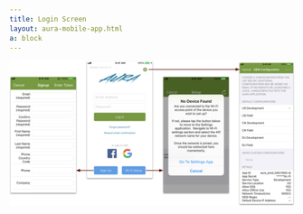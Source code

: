 ```yaml
---
title: Login Screen
layout: aura-mobile-app.html
a: block
---
```


<img src="aura-login.png" width="720">
